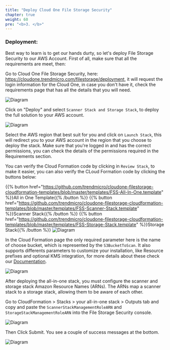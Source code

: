 ```yaml
---
title: "Deploy Cloud One File Storage Security"
chapter: true
weight: 60
pre: "<b>3. </b>"
---
```



### Deployment:

Best way to learn is to get our hands durty, so let's deploy File Storage Security to our AWS Account. First of all, make sure that all the requirements are meet, then:

Go to Cloud One File Storage Security, here: https://cloudone.trendmicro.com/filestorage/deployment, it will request the login information for the Cloud One, in case you don't have it, check the requirements page that has all the details that you will need.

![Diagram](/images/fss-deploy-stacks.png)

Click on "Deploy" and select ```Scanner Stack and Storage Stack```, to deploy the full solution to your AWS account.

![Diagram](/images/fss-deploy-stacks-select.png)

Select the AWS region that best suit for you and click on ```Launch Stack```, this will redirect you to your AWS account in the region that you choose to deploy the stack. Make sure that you're logged in and has the correct permissions, you can check the details of the permissions required in the Requirements section.

You can verify the Cloud Formation code by clicking in ```Review Stack```, to make it easier, you can also verify the CLoud Formation code by clicking the buttons below:

{{% button href="https://github.com/trendmicro/cloudone-filestorage-cloudformation-templates/blob/master/templates/FSS-All-In-One.template" %}}All in One Template{{% /button %}}
{{% button href="https://github.com/trendmicro/cloudone-filestorage-cloudformation-templates/blob/master/templates/FSS-Scanner-Stack.template" %}}Scanner Stack{{% /button %}}
{{% button href="https://github.com/trendmicro/cloudone-filestorage-cloudformation-templates/blob/master/templates/FSS-Storage-Stack.template" %}}Storage Stack{{% /button %}}
![Diagram](/images/fss-launch-stacks.png)

In the Cloud Formation page the only required parameter here is the name of choose bucket, which is represented by the ``` S3BucketToScan ```. It also supports differents parameters to customize your installation, like Resource prefixes and optional KMS integration, for more details about these check our <a href="https://cloudone.trendmicro.com/docs/file-storage-security/gs-deploy-all-in-one-stack/">Documentation</a>.

![Diagram](/images/cfdeploy.png)

After deploying the all-in-one stack, you must configure the scanner and storage stack Amazon Resource Names (ARNs). The ARNs map a scanner stack to a storage stack, allowing them to be aware of each other.

Go to CloudFormation > Stacks > your all-in-one stack > Outputs tab and copy and paste the ```ScannerStackManagementRoleARN``` and ```StorageStackManagementRoleARN``` into the File Storage Security console.


![Diagram](/images/fss-arn.png)

Then Click Submit. You see a couple of success messages at the bottom.

![Diagram](/images/fss-two-stacks.png)